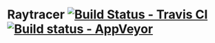 # Raytracer [![Build Status - Travis CI](https://travis-ci.org/sdsmith/raytracer.svg?branch=master)](https://travis-ci.org/sdsmith/raytracer) [![Build status - AppVeyor](https://ci.appveyor.com/api/projects/status/1mn79w9i7trjtely?svg=true)](https://ci.appveyor.com/project/sdsmith/raytracer)
